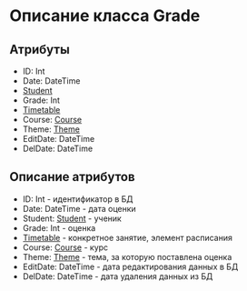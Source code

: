 # Описание класса Grade

## Атрибуты

- ID: Int
- Date:	DateTime	 
- [Student](./Student.md "Класс Student")
- Grade: Int	
- [Timetable](./Timetable.md "Класс Timetable")
- Course: [Course](./Course.md "Класс Course")
- Theme:  [Theme](./Theme.md "Класс Theme")
- EditDate: DateTime
- DelDate: DateTime


## Описание атрибутов

- ID: Int - идентификатор в БД
- Date:	DateTime	 - дата оценки
- Student:  [Student](./Student.md "Класс Student") - ученик
- Grade: Int - оценка	
- [Timetable](./Timetable.md "Класс Timetable") - конкретное занятие, элемент расписания
- Course: [Course](./Course.md "Класс Course") - курс
- Theme:  [Theme](./Theme.md "Класс Theme") - тема, за которую поставлена оценка
- EditDate: DateTime - дата редактирования данных в БД
- DelDate: DateTime - дата удаления данных из БД